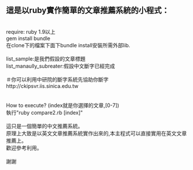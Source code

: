 這是以ruby實作簡單的文章推薦系統的小程式：<br>
-----------------------------------------
<br>
require: ruby 1.9以上<br>
gem install bundle<br>
在clone下的檔案下面下bundle install安裝所需外部lib.<br>
<br>
list_sample:是我們假設的文章標題<br>
list_manaully_subreater:假設中文斷字已經完成<br>
<br>
＃你可以利用中研院的斷字系統先協助你斷字<br>
http://ckipsvr.iis.sinica.edu.tw<br>
<br>
<br>
How to execute? (index就是你選擇的文章,[0-7])<br>
執行"ruby compare2.rb [index]"<br>
<br>
這只是一個簡單的中文推薦系統。<br>
原理上大致是以英文文章推薦系統實作出來的,本主程式可以直接實用在英文文章推薦上。<br>
歡迎參考利用。<br>
<br>
謝謝

